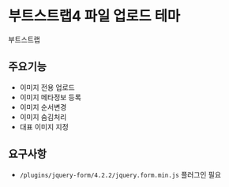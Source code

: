 
# 부트스트랩4 파일 업로드 테마

부트스트랩

## 주요기능
- 이미지 전용 업로드
- 이미지 메타정보 등록
- 이미지 순서변경
- 이미지 숨김처리
- 대표 이미지 지정

## 요구사항
- `/plugins/jquery-form/4.2.2/jquery.form.min.js` 플러그인 필요
